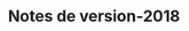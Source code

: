 ﻿---
title: Notes de version-2018
type: docs
weight: 30
url: /fr/net/release-notes-2018/
description: Les notes de sortie du Aspose.3D publiées en 2018.
---

